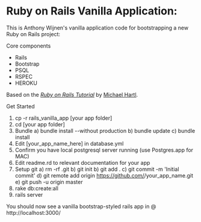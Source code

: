 # Ruby on Rails Vanilla Application:

This is Anthony Wijnen's vanilla application code for bootstrapping a new Ruby on Rails project:

Core components
- Rails
- Bootstrap
- PSQL
- RSPEC
- HEROKU

Based on the [*Ruby on Rails Tutorial*](http://railstutorial.org/)
by [Michael Hartl](http://michaelhartl.com/).

Get Started

  1. cp -r rails_vanilla_app [your app folder] 
  2. cd [your app folder]
  3. Bundle
      a) bundle install --without production
      b) bundle update
      c) bundle install
  4. Edit [your_app_name_here] in database.yml
  5. Confirm you have local postgresql server running (use Postgres.app for MAC)
  6. Edit readme.rd to relevant documentation for your app
  7. Setup git
      a) rm -rf .git
      b) git init
      b) git add .
      c) git commit -m 'Initial commit'
      d) git remote add origin https://github.com/<username>/your_app_name.git
      e) git push -u origin master 
  8. rake db:create:all
  9. rails server 

  You should now see a vanilla bootstrap-styled rails app in @ http://localhost:3000/
